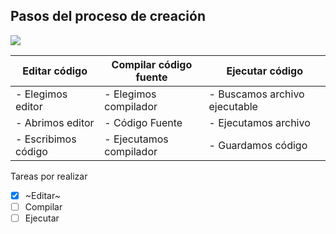  
 ## Pasos del proceso de creación 

   
  ![]( https://localdab.org/wp-content/uploads/2022/11/Compiler-2.jpg )

 

| Editar código      |        Compilar código fuente       |       Ejecutar código
 --------------------|-------------------------------------|-------------------------------|
| - Elegimos editor  | - Elegimos compilador               | - Buscamos archivo ejecutable |
| - Abrimos editor   | - Código Fuente                     | - Ejecutamos archivo          |
| - Escribimos código| - Ejecutamos compilador             | - Guardamos código            |
  
  
  
   Tareas por realizar
   
   - [x] ~Editar~
   - [ ] Compilar
   - [ ] Ejecutar
